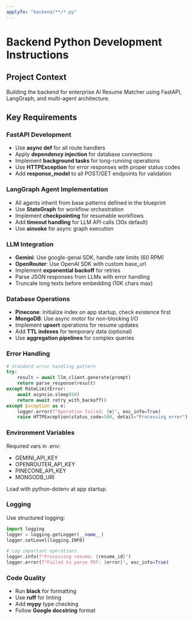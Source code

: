 ```yaml
---
applyTo: "backend/**/*.py"
---
```


# Backend Python Development Instructions

## Project Context
Building the backend for enterprise AI Resume Matcher using FastAPI, LangGraph, and multi-agent architecture.

## Key Requirements

### FastAPI Development
- Use **async def** for all route handlers
- Apply **dependency injection** for database connections
- Implement **background tasks** for long-running operations
- Use **HTTPException** for error responses with proper status codes
- Add **response_model** to all POST/GET endpoints for validation

### LangGraph Agent Implementation
- All agents inherit from base patterns defined in the blueprint
- Use **StateGraph** for workflow orchestration
- Implement **checkpointing** for resumable workflows
- Add **timeout handling** for LLM API calls (30s default)
- Use **ainvoke** for async graph execution

### LLM Integration
- **Gemini**: Use google-genai SDK, handle rate limits (60 RPM)
- **OpenRouter**: Use OpenAI SDK with custom base_url
- Implement **exponential backoff** for retries
- Parse JSON responses from LLMs with error handling
- Truncate long texts before embedding (10K chars max)

### Database Operations
- **Pinecone**: Initialize index on app startup, check existence first
- **MongoDB**: Use async motor for non-blocking I/O
- Implement **upsert** operations for resume updates
- Add **TTL indexes** for temporary data (optional)
- Use **aggregation pipelines** for complex queries

### Error Handling
```python
# Standard error handling pattern
try:
    result = await llm_client.generate(prompt)
    return parse_response(result)
except RateLimitError:
    await asyncio.sleep(60)
    return await retry_with_backoff()
except Exception as e:
    logger.error(f"Operation failed: {e}", exc_info=True)
    raise HTTPException(status_code=500, detail="Processing error")
```

### Environment Variables
Required vars in .env:
- GEMINI_API_KEY
- OPENROUTER_API_KEY
- PINECONE_API_KEY
- MONGODB_URI

Load with python-dotenv at app startup.

### Logging
Use structured logging:
```python
import logging
logger = logging.getLogger(__name__)
logger.setLevel(logging.INFO)

# Log important operations
logger.info(f"Processing resume: {resume_id}")
logger.error(f"Failed to parse PDF: {error}", exc_info=True)
```

### Code Quality
- Run **black** for formatting
- Use **ruff** for linting
- Add **mypy** type checking
- Follow **Google docstring** format